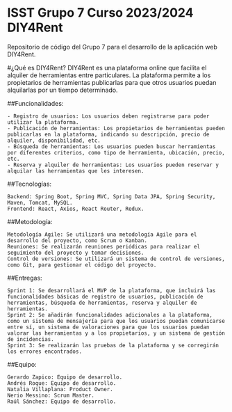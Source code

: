 # ISST Grupo 7 Curso 2023/2024 DIY4Rent

Repositorio de código del Grupo 7 para el desarrollo de la aplicación web DIY4Rent.

#¿Qué es DIY4Rent?
DIY4Rent es una plataforma online que facilita el alquiler de herramientas entre particulares. La plataforma permite a los propietarios de herramientas publicarlas para que otros usuarios puedan alquilarlas por un tiempo determinado.

##Funcionalidades:

    - Registro de usuarios: Los usuarios deben registrarse para poder utilizar la plataforma.
    - Publicación de herramientas: Los propietarios de herramientas pueden publicarlas en la plataforma, indicando su descripción, precio de alquiler, disponibilidad, etc.
    - Búsqueda de herramientas: Los usuarios pueden buscar herramientas por diferentes criterios, como tipo de herramienta, ubicación, precio, etc.
    - Reserva y alquiler de herramientas: Los usuarios pueden reservar y alquilar las herramientas que les interesen.  

##Tecnologías:

    Backend: Spring Boot, Spring MVC, Spring Data JPA, Spring Security, Maven, Tomcat, MySQL.
    Frontend: React, Axios, React Router, Redux.

##Metodología:

    Metodología Agile: Se utilizará una metodología Agile para el desarrollo del proyecto, como Scrum o Kanban.
    Reuniones: Se realizarán reuniones periódicas para realizar el seguimiento del proyecto y tomar decisiones.
    Control de versiones: Se utilizará un sistema de control de versiones, como Git, para gestionar el código del proyecto.

##Entregas:

    Sprint 1: Se desarrollará el MVP de la plataforma, que incluirá las funcionalidades básicas de registro de usuarios, publicación de herramientas, búsqueda de herramientas, reserva y alquiler de herramientas.
    Sprint 2: Se añadirán funcionalidades adicionales a la plataforma, como un sistema de mensajería para que los usuarios puedan comunicarse entre sí, un sistema de valoraciones para que los usuarios puedan valorar las herramientas y a los propietarios, y un sistema de gestión de incidencias.
    Sprint 3: Se realizarán las pruebas de la plataforma y se corregirán los errores encontrados.

##Equipo:

    Gerardo Zapico: Equipo de desarrollo.
    Andrés Roque: Equipo de desarrollo.
    Natalia Villaplana: Product Owner.
    Nerio Messino: Scrum Master.
    Raúl Sánchez: Equipo de desarrollo.

